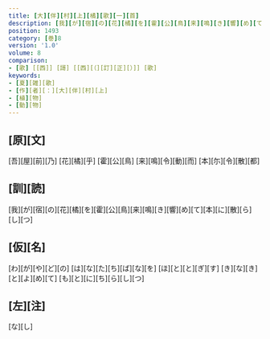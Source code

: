 ```yaml
---
title: [大][伴][村][上][橘][歌][一][首]
description: [我][が][宿][の][花][橘][を][霍][公][鳥][来][鳴][き][響][め][て][本][に][散][ら][し][つ]
position: 1493
category: [巻]8
version: '1.0'
volume: 8
comparison:
- [歌] [[西]] [謌] [[西][（][訂][正][）]] [歌]
keywords:
- [夏][雑][歌]
- [作][者][：][大][伴][村][上]
- [植][物]
- [動][物]
---
```


## [原][文]

[吾][屋][前][乃] [花][橘][乎] [霍][公][鳥] [来][鳴][令][動][而] [本][尓][令][散][都]

## [訓][読]

[我][が][宿][の][花][橘][を][霍][公][鳥][来][鳴][き][響][め][て][本][に][散][ら][し][つ]

## [仮][名]

[わ][が][や][ど][の] [は][な][た][ち][ば][な][を] [ほ][と][と][ぎ][す] [き][な][き][と][よ][め][て] [も][と][に][ち][ら][し][つ]

## [左][注]

[な][し]
